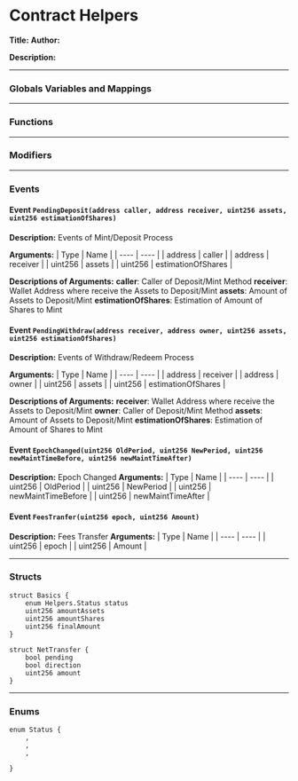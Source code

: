 # Contract Helpers
**Title:** 
**Author:** 

**Description:** 

---
### Globals Variables and Mappings

---
### Functions

---
### Modifiers

---
### Events

#### Event `PendingDeposit(address caller, address receiver, uint256 assets, uint256 estimationOfShares)`

**Description:** Events of Mint/Deposit Process

**Arguments:**
| Type | Name |
| ---- | ---- |
| address | caller |
| address | receiver |
| uint256 | assets |
| uint256 | estimationOfShares |

**Descriptions of Arguments:**
 **caller**: Caller of Deposit/Mint Method
  **receiver**: Wallet Address where receive the Assets to Deposit/Mint
  **assets**: Amount of Assets to Deposit/Mint
  **estimationOfShares**: Estimation of Amount of Shares to Mint 


#### Event `PendingWithdraw(address receiver, address owner, uint256 assets, uint256 estimationOfShares)`

**Description:** Events of Withdraw/Redeem Process

**Arguments:**
| Type | Name |
| ---- | ---- |
| address | receiver |
| address | owner |
| uint256 | assets |
| uint256 | estimationOfShares |

**Descriptions of Arguments:**
 **receiver**: Wallet Address where receive the Assets to Deposit/Mint
  **owner**: Caller of Deposit/Mint Method
  **assets**: Amount of Assets to Deposit/Mint
  **estimationOfShares**: Estimation of Amount of Shares to Mint 


#### Event `EpochChanged(uint256 OldPeriod, uint256 NewPeriod, uint256 newMaintTimeBefore, uint256 newMaintTimeAfter)`

**Description:** Epoch Changed
**Arguments:**
| Type | Name |
| ---- | ---- |
| uint256 | OldPeriod |
| uint256 | NewPeriod |
| uint256 | newMaintTimeBefore |
| uint256 | newMaintTimeAfter |



#### Event `FeesTranfer(uint256 epoch, uint256 Amount)`

**Description:** Fees Transfer
**Arguments:**
| Type | Name |
| ---- | ---- |
| uint256 | epoch |
| uint256 | Amount |



---
### Structs

```solidity
struct Basics {
    enum Helpers.Status status
    uint256 amountAssets
    uint256 amountShares
    uint256 finalAmount
}
```

```solidity
struct NetTransfer {
    bool pending
    bool direction
    uint256 amount
}
```

---
### Enums
```solidity
enum Status {
    ,
    ,
    ,
    
}
```
